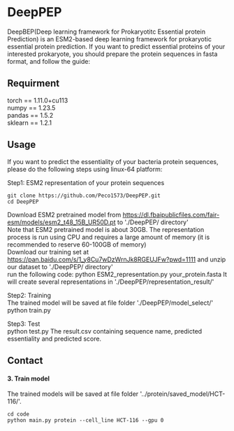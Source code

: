 # DeepPEP
DeepBEP(Deep learning framework for Prokaryotitc Essential protein Prediction) is an ESM2-based deep learning framework for prokaryotic essential protein prediction.
If you want to predict essential proteins of your interested prokaryote, you should prepare the protein sequences in fasta format, and follow the guide:

## Requirment
torch == 1.11.0+cu113<br>
numpy == 1.23.5<br>
pandas == 1.5.2<br>
sklearn == 1.2.1<br>

## Usage
If you want to predict the essentiality of your bacteria protein sequences, please do the following steps using linux-64 platform: <br>

Step1: ESM2 representation of your protein sequences<br>

    git clone https://github.com/Peco1573/DeepPEP.git
    cd DeepPEP

Download ESM2 pretrained model from  https://dl.fbaipublicfiles.com/fair-esm/models/esm2_t48_15B_UR50D.pt  to './DeepPEP/ directory' <br>
Note that ESM2 pretrained model is about 30GB. The representation process is run using CPU and requires a large amount of memory (it is recommended to reserve 60-100GB of memory)<br>
Download our training set at https://pan.baidu.com/s/1_y8Cu7wDzWrnJk8RGEUJFw?pwd=1111 and unzip our dataset to './DeepPEP/ directory' <br>
run the following code:
    python ESM2_representation.py your_protein.fasta
It will create several representations in './DeepPEP/representation_result/'  <br>

Step2: Training <br>
The trained model will be saved at file folder './DeepPEP/model_select/'  <br>
    python train.py


Step3: Test <br>
    python test.py
The result.csv containing sequence name, predicted essentiality and predicted score. <br>



## Contact
#### 3. Train model
The trained models will be saved at file folder '../protein/saved_model/HCT-116/'.

    cd code
    python main.py protein --cell_line HCT-116 --gpu 0
